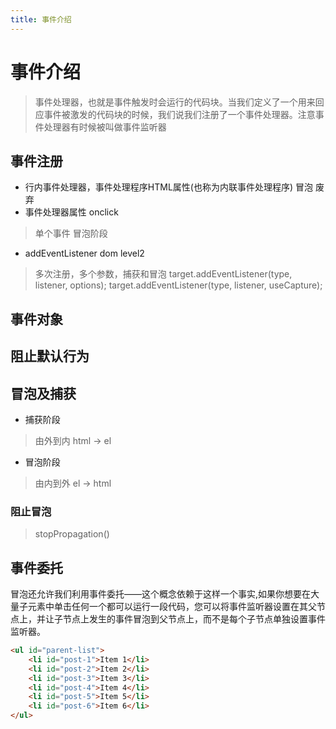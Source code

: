 ```yaml
---
title: 事件介绍
---
```


# 事件介绍
> 事件处理器，也就是事件触发时会运行的代码块。当我们定义了一个用来回应事件被激发的代码块的时候，我们说我们注册了一个事件处理器。注意事件处理器有时候被叫做事件监听器

## 事件注册
- 行内事件处理器，事件处理程序HTML属性(也称为内联事件处理程序) 冒泡 废弃
- 事件处理器属性 onclick 
> 单个事件 冒泡阶段
- addEventListener dom level2 
> 多次注册，多个参数，捕获和冒泡
> target.addEventListener(type, listener, options);
> target.addEventListener(type, listener, useCapture);

## 事件对象

## 阻止默认行为
## 冒泡及捕获
- 捕获阶段
> 由外到内 html -> el
- 冒泡阶段
> 由内到外 el -> html 

### 阻止冒泡 
> stopPropagation()
## 事件委托
冒泡还允许我们利用事件委托——这个概念依赖于这样一个事实,如果你想要在大量子元素中单击任何一个都可以运行一段代码，您可以将事件监听器设置在其父节点上，并让子节点上发生的事件冒泡到父节点上，而不是每个子节点单独设置事件监听器。
```html
<ul id="parent-list">
	<li id="post-1">Item 1</li>
	<li id="post-2">Item 2</li>
	<li id="post-3">Item 3</li>
	<li id="post-4">Item 4</li>
	<li id="post-5">Item 5</li>
	<li id="post-6">Item 6</li>
</ul>
```

